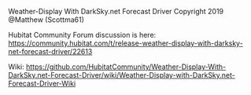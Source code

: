 Weather-Display With DarkSky.net Forecast Driver Copyright 2019 @Matthew (Scottma61)

Hubitat Community Forum discussion is here: https://community.hubitat.com/t/release-weather-display-with-darksky-net-forecast-driver/22613

Wiki:  https://github.com/HubitatCommunity/Weather-Display-With-DarkSky.net-Forecast-Driver/wiki/Weather-Display-with-DarkSky.net-Forecast-Driver-Wiki
